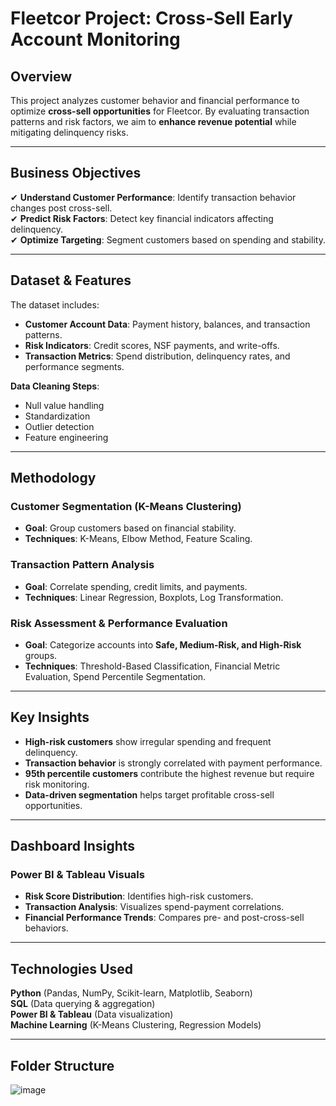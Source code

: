 # Fleetcor Project: Cross-Sell Early Account Monitoring  



## Overview  
This project analyzes customer behavior and financial performance to optimize **cross-sell opportunities** for Fleetcor. By evaluating transaction patterns and risk factors, we aim to **enhance revenue potential** while mitigating delinquency risks.  

---

## Business Objectives  
✔ **Understand Customer Performance**: Identify transaction behavior changes post cross-sell.  
✔ **Predict Risk Factors**: Detect key financial indicators affecting delinquency.  
✔ **Optimize Targeting**: Segment customers based on spending and stability.  

---

## Dataset & Features  
The dataset includes:  
- **Customer Account Data**: Payment history, balances, and transaction patterns.  
- **Risk Indicators**: Credit scores, NSF payments, and write-offs.  
- **Transaction Metrics**: Spend distribution, delinquency rates, and performance segments.  

**Data Cleaning Steps**:  
- Null value handling 
- Standardization 
- Outlier detection 
- Feature engineering  

---

## Methodology  

### Customer Segmentation (K-Means Clustering)  
- **Goal**: Group customers based on financial stability.  
- **Techniques**: K-Means, Elbow Method, Feature Scaling.  

### Transaction Pattern Analysis  
- **Goal**: Correlate spending, credit limits, and payments.  
- **Techniques**: Linear Regression, Boxplots, Log Transformation.  

### Risk Assessment & Performance Evaluation  
- **Goal**: Categorize accounts into **Safe, Medium-Risk, and High-Risk** groups.  
- **Techniques**: Threshold-Based Classification, Financial Metric Evaluation, Spend Percentile Segmentation.  

---

## Key Insights  
- **High-risk customers** show irregular spending and frequent delinquency.  
- **Transaction behavior** is strongly correlated with payment performance.  
- **95th percentile customers** contribute the highest revenue but require risk monitoring.  
- **Data-driven segmentation** helps target profitable cross-sell opportunities.  

---

## Dashboard Insights  
### **Power BI & Tableau Visuals**  
- **Risk Score Distribution**: Identifies high-risk customers.  
- **Transaction Analysis**: Visualizes spend-payment correlations.  
- **Financial Performance Trends**: Compares pre- and post-cross-sell behaviors.  

---

## Technologies Used  
**Python** (Pandas, NumPy, Scikit-learn, Matplotlib, Seaborn)  
**SQL** (Data querying & aggregation)  
**Power BI & Tableau** (Data visualization)  
**Machine Learning** (K-Means Clustering, Regression Models)  

---

## Folder Structure  
![image](https://github.com/user-attachments/assets/23bf084c-46b1-47f5-8ed0-1efb07bfd662)
